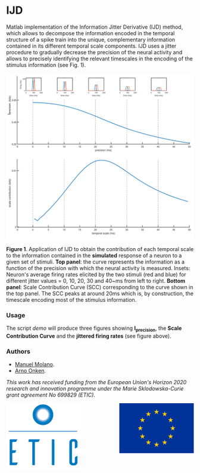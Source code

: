 # IJD

Matlab implementation of the Information Jitter Derivative (IJD) method, which allows to decompose the information encoded in the temporal structure of a spike train into the unique, complementary information contained in its different temporal scale components. IJD uses a jitter procedure to gradually decrease the precision of the neural activity and allows to precisely identifying the relevant timescales in the encoding of the stimulus information (see Fig. 1).

<img src="figs/IJD.png" width="600px" alt="the image is not crooked" align="middle">

**Figure 1**. Application of IJD to obtain the contribution of each temporal scale to the information contained in the **simulated** response of a neuron to a given set of stimuli. **Top panel**: the curve represents the information as a function of the precision with which the neural activity is measured. Insets: Neuron's average firing rates elicited by the two stimuli (red and blue) for different jitter values = 0, 10, 20, 30 and 40~ms from left to right. **Bottom panel**: Scale Contribution Curve (SCC) corresponding to the curve shown in the top panel. The SCC peaks at around 20ms which is, by construction, the timescale encoding most of the stimulus information.


### Usage

The script *demo* will produce three figures showing **I<sub>precision</sub>**, the **Scale Contribution Curve** and the **jittered firing rates** (see figure above).



### Authors
* [Manuel Molano](https://github.com/manuelmolano).
* [Arno Onken](https://github.com/asnelt).

*This work has received funding from the European Union's Horizon 2020 research and innovation programme under the Marie Sklodowska-Curie grant agreement No 699829 (ETIC).*

<img src="figs/LOGO.png" alt="ETIC" width="200px" align="left">
<img src="figs/flag_yellow_low.jpg" width="200px" align="right">
